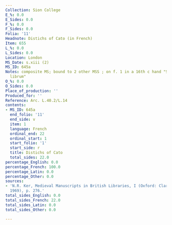 ```yaml
---
Collection: Sion College
E_%: 0.0
E_Sides: 0.0
F_%: 0.0
F_Sides: 0.0
Folia: '11'
Headnote: Distichs of Cato (in French)
Item: 655
L_%: 0.0
L_Sides: 0.0
Location: London
MS_Date: s.xiii (2)
MS_ID: 645a
Notes: composite MS; bound to 2 other MSS ; on f. 1 in a 16th c hand "Skelton debet
  librum"
O_%: 0.0
O_Sides: 0.0
Place_of_production: ''
Produced_for: ''
Reference: Arc. L.40.2/L.14
contents:
- MS_ID: 645a
  end_folio: '11'
  end_side: v
  item: 1
  language: French
  ordinal_end: 22
  ordinal_start: 1
  start_folio: '1'
  start_side: r
  title: Distichs of Cato
  total_sides: 22.0
percentage_English: 0.0
percentage_French: 100.0
percentage_Latin: 0.0
percentage_Other: 0.0
sources:
- 'N.R. Ker, Medieval Manuscripts in British Libraries, I (Oxford: Clarendon Press,
  1969), p. 276.'
total_sides_English: 0.0
total_sides_French: 22.0
total_sides_Latin: 0.0
total_sides_Other: 0.0

---
```

